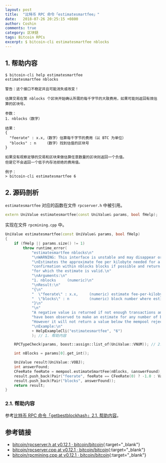 ```yaml
---
layout: post
title:  "比特币 RPC 命令「estimatesmartfee」"
date:   2018-07-26 20:25:15 +0800
author: Coshin
comments: true
category: 区块链
tags: Bitcoin RPCs
excerpt: $ bitcoin-cli estimatesmartfee nblocks
---
```

## 1. 帮助内容

```shell
$ bitcoin-cli help estimatesmartfee
estimatesmartfee nblocks

警告：这个接口不稳定并且可能消失或改变！

估算交易在第 nblocks 个区块开始确认所需的每千字节的大致费用，如果可能则返回有效估算的区块号。

参数：
1. nblocks（数字）

结果：
{
  "feerate" : x.x,（数字）估算每千字节的费用（以 BTC 为单位）
  "blocks" : n    （数字）找到估值的区块号
}

如果没有观察足够的交易和区块来做估算任意数量的区块则返回一个负值。
但是它不会返回一个低于内存池拒绝的费用值。

例子：
> bitcoin-cli estimatesmartfee 6
```

## 2. 源码剖析

`estimatesmartfee` 对应的函数在文件 `rpcserver.h` 中被引用。

```cpp
extern UniValue estimatesmartfee(const UniValue& params, bool fHelp);
```

实现在文件 `rpcmining.cpp` 中。

```cpp
UniValue estimatesmartfee(const UniValue& params, bool fHelp)
{
    if (fHelp || params.size() != 1)
        throw runtime_error(
            "estimatesmartfee nblocks\n"
            "\nWARNING: This interface is unstable and may disappear or change!\n"
            "\nEstimates the approximate fee per kilobyte needed for a transaction to begin\n"
            "confirmation within nblocks blocks if possible and return the number of blocks\n"
            "for which the estimate is valid.\n"
            "\nArguments:\n"
            "1. nblocks     (numeric)\n"
            "\nResult:\n"
            "{\n"
            "  \"feerate\" : x.x,     (numeric) estimate fee-per-kilobyte (in BTC)\n"
            "  \"blocks\" : n         (numeric) block number where estimate was found\n"
            "}\n"
            "\n"
            "A negative value is returned if not enough transactions and blocks\n"
            "have been observed to make an estimate for any number of blocks.\n"
            "However it will not return a value below the mempool reject fee.\n"
            "\nExample:\n"
            + HelpExampleCli("estimatesmartfee", "6")
            ); // 1. 帮助内容

    RPCTypeCheck(params, boost::assign::list_of(UniValue::VNUM)); // 2. RPC 类型检测

    int nBlocks = params[0].get_int();

    UniValue result(UniValue::VOBJ);
    int answerFound;
    CFeeRate feeRate = mempool.estimateSmartFee(nBlocks, &answerFound); // 3. 估算精确的费用并返回
    result.push_back(Pair("feerate", feeRate == CFeeRate(0) ? -1.0 : ValueFromAmount(feeRate.GetFeePerK())));
    result.push_back(Pair("blocks", answerFound));
    return result;
}
```

### 2.1. 帮助内容

参考[比特币 RPC 命令「getbestblockhash」2.1. 帮助内容](/blog/2018/05/bitcoin-rpc-getbestblockhash.html#21-帮助内容)。

## 参考链接

* [bitcoin/rpcserver.h at v0.12.1 · bitcoin/bitcoin](https://github.com/bitcoin/bitcoin/blob/v0.12.1/src/rpcserver.h){:target="_blank"}
* [bitcoin/rpcserver.cpp at v0.12.1 · bitcoin/bitcoin](https://github.com/bitcoin/bitcoin/blob/v0.12.1/src/rpcserver.cpp){:target="_blank"}
* [bitcoin/rpcmining.cpp at v0.12.1 · bitcoin/bitcoin](https://github.com/bitcoin/bitcoin/blob/v0.12.1/src/rpcmining.cpp){:target="_blank"}
